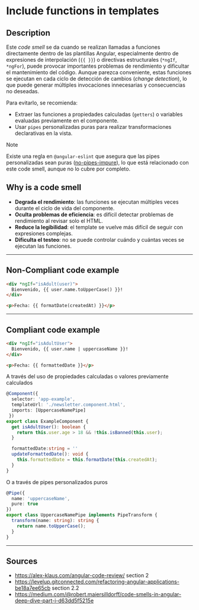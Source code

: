 # Include functions in templates

## Description

Este *code smell* se da cuando se realizan llamadas a funciones directamente dentro de las plantillas Angular, especialmente dentro de expresiones de interpolación (`{{ }}`) o directivas estructurales (`*ngIf`, `*ngFor`), puede provocar importantes problemas de rendimiento y dificultar el mantenimiento del código. Aunque parezca conveniente, estas funciones se ejecutan en cada ciclo de detección de cambios (*change detection*), lo que puede generar múltiples invocaciones innecesarias y consecuencias no deseadas.

Para evitarlo, se recomienda:

- Extraer las funciones a propiedades calculadas (`getters`) o variables evaluadas previamente en el componente.
- Usar `pipes` personalizadas puras para realizar transformaciones declarativas en la vista.

> [!NOTE]
> Existe una regla en `@angular-eslint` que asegura que las pipes personalizadas sean puras ([no-pipes-impure](https://github.com/angular-eslint/angular-eslint/blob/main/packages/eslint-plugin/src/rules/no-pipe-impure.ts)), lo que está relacionado con este code smell, aunque no lo cubre por completo.

## Why is a code smell

- **Degrada el rendimiento**: las funciones se ejecutan múltiples veces durante el ciclo de vida del componente.
- **Oculta problemas de eficiencia**: es difícil detectar problemas de rendimiento al revisar solo el HTML.
- **Reduce la legibilidad**: el template se vuelve más difícil de seguir con expresiones complejas.
- **Dificulta el testeo**: no se puede controlar cuándo y cuántas veces se ejecutan las funciones.

---
## Non-Compliant code example

```html
<div *ngIf="isAdult(user)">
  Bienvenido, {{ user.name.toUpperCase() }}!
</div>

<p>Fecha: {{ formatDate(createdAt) }}</p>
```
---
## Compliant code example
```html
<div *ngIf="isAdultUser">
  Bienvenido, {{ user.name | uppercaseName }}!
</div>

<p>Fecha: {{ formattedDate }}</p>
```
A través del uso de propiedades calculadas o valores previamente calculados
```ts
@Component({ 
  selector: 'app-example',
  templateUrl: './newsletter.component.html',
  imports: [UppercaseNamePipe]
 })
export class ExampleComponent {
  get isAdultUser(): boolean {
    return this.user.age > 18 && !this.isBanned(this.user);
  }

  formattedDate:string = ''
  updateFormattedDate(): void {
    this.formattedDate = this.formatDate(this.createdAt);
  }
}
```
O a través de pipes personalizados puros
```ts
@Pipe({
  name: 'uppercaseName',
  pure: true
})
export class UppercaseNamePipe implements PipeTransform {
  transform(name: string): string {
    return name.toUpperCase();
  }
}
```
---
## Sources
- https://alex-klaus.com/angular-code-review/ section 2
- https://levelup.gitconnected.com/refactoring-angular-applications-be18a7ee65cb section 2.2
- https://medium.com/@robert.maiersilldorff/code-smells-in-angular-deep-dive-part-i-d63dd5f5215e 